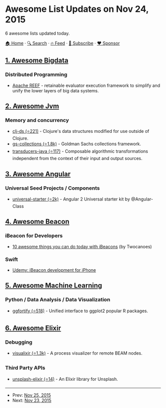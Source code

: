 # Awesome List Updates on Nov 24, 2015

6 awesome lists updated today.

[🏠 Home](/README.md) · [🔍 Search](https://www.trackawesomelist.com/search/) · [🔥 Feed](https://www.trackawesomelist.com/rss.xml) · [📮 Subscribe](https://trackawesomelist.us17.list-manage.com/subscribe?u=d2f0117aa829c83a63ec63c2f&id=36a103854c) · [❤️  Sponsor](https://github.com/sponsors/theowenyoung)



## [1. Awesome Bigdata](/content/newTendermint/awesome-bigdata/README.md)

### Distributed Programming

*   [Apache REEF](http://reef.apache.org/) - retainable evaluator execution framework to simplify and unify the lower layers of big data systems.

## [2. Awesome Jvm](/content/deephacks/awesome-jvm/README.md)

### Memory and concurrency

*   [clj-ds (⭐221)](https://github.com/krukow/clj-ds) - Clojure's data structures modified for use outside of Clojure.
*   [gs-collections (⭐1.8k)](https://github.com/goldmansachs/gs-collections) - Goldman Sachs collections framework.
*   [transducers-java (⭐117)](https://github.com/cognitect-labs/transducers-java) - Composable algorithmic transformations independent from the context of their input and output sources.

## [3. Awesome Angular](/content/PatrickJS/awesome-angular/README.md)

### Universal Seed Projects / Components

*   [universal-starter (⭐2k)](https://github.com/angular/universal-starter) - Angular 2 Universal starter kit by @Angular-Class

## [4. Awesome Beacon](/content/rabschi/awesome-beacon/README.md)

### iBeacon for Developers

*   [10 awesome things you can do today with iBeacons](http://blog.twocanoes.com/post/68861362715/10-awesome-things-you-can-do-today-with-ibeacons) (by Twocanoes)

### Swift

*   [Udemy: iBeacon development for iPhone](https://www.udemy.com/ibeacon-development-for-iphone/)

## [5. Awesome Machine Learning](/content/josephmisiti/awesome-machine-learning/README.md)

### Python / Data Analysis / Data Visualization

*   [ggfortify (⭐518)](https://github.com/sinhrks/ggfortify) - Unified interface to ggplot2 popular R packages.

## [6. Awesome Elixir](/content/h4cc/awesome-elixir/README.md)

### Debugging

*   [visualixir (⭐1.3k)](https://github.com/koudelka/visualixir) - A process visualizer for remote BEAM nodes.

### Third Party APIs

*   [unsplash-elixir (⭐14)](https://github.com/waynehoover/unsplash-elixir) - An Elixir library for Unsplash.

---

- Prev: [Nov 25, 2015](/content/2015/11/25/README.md)
- Next: [Nov 23, 2015](/content/2015/11/23/README.md)